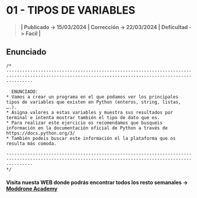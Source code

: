 # 01 - TIPOS DE VARIABLES

> #### | Publicado -> 15/03/2024 | Corrección -> 22/03/2024 | Deficultad -> Facil |

## Enunciado
```
/*
------------------------------------------------------------------------------------------------------------------------------------------------------

  ENUNCIADO:
* Vamos a crear un programa en el que podamos ver los principales tipos de variables que existen en Python (enteros, string, listas, ….).
* Asigna valores a estas variables y muestra sus resultados por terminal e intenta mostrar también el tipo de dato que es.
* Para realizar este ejercicio os recomendamos que busqueis información en la documentación oficial de Python a través de https://docs.python.org/3/
* También podeis buscar este información el la plataforma que os resulta más comoda.

------------------------------------------------------------------------------------------------------------------------------------------------------
*/ 
```
#### Visita nuesta WEB donde podrás encontrar todos los resto semanales -> [Moddrone Academy](https://moddroneacademy.com/index.php/python/)